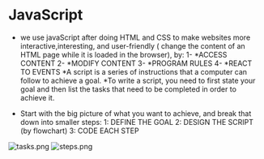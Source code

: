 # JavaScript
- we use javaScript after doing HTML and CSS to make websites more interactive,interesting, and user-friendly ( change the content of an HTML page while it is loaded in the browser), by:
1- *ACCESS CONTENT 2- *MODIFY CONTENT 3- *PROGRAM RULES  4- *REACT TO EVENTS 
*A script is a series of instructions that a computer can follow to achieve a goal. 
*To write a script, you need to first state your goal and then list the tasks that need to be completed in order to achieve it.
* Start with the big picture of what you want to achieve, and break that down into smaller steps:
1: DEFINE THE GOAL 2: DESIGN THE SCRIPT (by flowchart) 3: CODE EACH STEP

![tasks.png](flowchart)
![steps.png](tasks)
